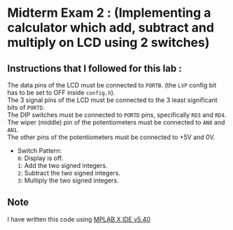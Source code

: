 # Midterm Exam 2 : (Implementing a calculator which add, subtract and multiply on LCD using 2 switches)

## Instructions that I followed for this lab :
The data pins of the LCD must be connected to `PORTB`. (the `LVP` config bit has to be set to OFF inside `config.h`).\
The 3 signal pins of the LCD must be connected to the 3 least significant bits of `PORTD`.\
The DIP switches must be connected to `PORTD` pins, specifically `RD3` and `RD4`.\
The wiper (middle) pin of the potentiometers must be connected to `AN0` and `AN1`.\
The other pins of the potentiometers must be connected to +5V and 0V.
* Switch Pattern:\
  `0`: Display is off.\
  `1`: Add the two signed integers.\
  `2`: Subtract the two signed integers.\
  `3`: Multiply the two signed integers.

## Note
I have written this code using [MPLAB X IDE v5.40](https://www.microchip.com/mplab/mplab-x-ide)

